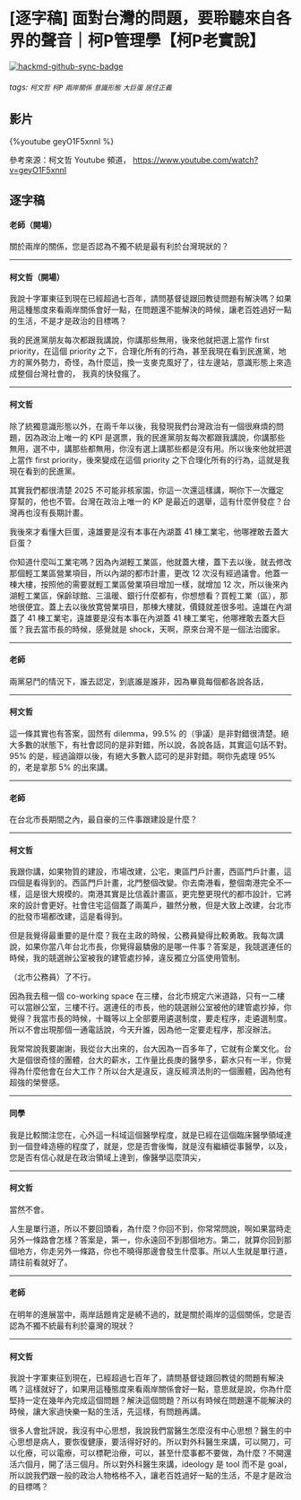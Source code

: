 # [逐字稿] 面對台灣的問題，要聆聽來自各界的聲音｜柯P管理學【柯P老實說】

[![hackmd-github-sync-badge](https://hackmd.io/kWt9Tf_gQQqH-gtvV7Xe5w/badge)](https://hackmd.io/kWt9Tf_gQQqH-gtvV7Xe5w)


###### tags: `柯文哲` `柯P` `兩岸關係` `意識形態` `大巨蛋` `居住正義`

## 影片

{%youtube geyO1F5xnnI %}

參考來源：柯文哲 Youtube 頻道， https://www.youtube.com/watch?v=geyO1F5xnnI


## 逐字稿

#### 老師（開場）

關於兩岸的關係，您是否認為不獨不統是最有利於台灣現狀的？

---

#### 柯文哲（開場）

我說十字軍東征到現在已經超過七百年，請問基督徒跟回教徒問題有解決嗎？如果用這種態度來看兩岸關係會好一點，在問題還不能解決的時候，讓老百姓過好一點的生活，不是才是政治的目標嗎？

我的民進黨朋友每次都跟我講說，你講那些無用，後來他就把選上當作 first priority，在這個 priority 之下，合理化所有的行為，甚至我現在看到民進黨，地方的黨外勢力，奇怪，為什麼這，換一支麥克風好了，往左邊站，意識形態上來造成整個台灣社會的， 我真的快發瘋了。

---

#### 柯文哲

除了統獨意識形態以外，在兩千年以後，我發現我們台灣政治有一個很麻煩的問題，因為政治上唯一的 KPI 是選票，我的民進黨朋友每次都跟我講說，你講那些無用，選不中，講那些都無用，你沒有選上講那些都是沒有用。所以後來他就把選上當作 first priority，後來變成在這個 priority 之下合理化所有的行為，這就是我現在看到的民進黨。

其實我們都很清楚 2025 不可能非核家園，你這一次還這樣講，啊你下一次鐵定穿幫的，他也不管。台灣在政治上唯一的 KP 是最近的選舉，這有什麼併發症？台灣再也沒有長期計畫。

我後來才看懂大巨蛋，遠雄要是沒有本事在內湖蓋 41 棟工業宅，他哪裡敢去蓋大巨蛋？

你知道什麼叫工業宅嗎？因為內湖輕工業區，他就蓋大樓，蓋下去以後，就去修改那個輕工業區營業項目，所以內湖的都市計畫，更改 12 次沒有經過議會。他蓋一棟大樓，按照他的需要就輕工業區營業項目增加一樣，就增加 12 次，所以後來內湖輕工業區，保齡球館、三溫暖、銀行什麼都有，你想想看？買輕工業（區），那地很便宜。蓋上去以後放寛營業項目，那棟大樓就，價錢就差很多啦。遠雄在內湖蓋了 41 棟工業宅，遠雄要是沒有本事在內湖蓋 41 棟工業宅，他哪裡敢去蓋大巨蛋？我去當市長的時候，感覺就是 shock，天啊，原來台灣不是一個法治國家。

---

#### 老師

兩黨惡鬥的情況下，誰去認定，到底誰是誰非，因為畢竟每個都各說各話，

---

#### 柯文哲

這一條其實也有答案，固然有 dilemma，99.5% 的（爭議）是非對錯很清楚。絕大多數的狀態下，有社會認同的是非對錯，所以說，各說各話，其實這句話不對。95% 的是，經過論辯以後，有絕大多數人認可的是非對錯。啊你先處理 95% 的，老是拿那 5% 的出來講。

---

#### 老師

在台北市長期間之內，最自豪的三件事跟建設是什麼？

---

#### 柯文哲

我跟你講，如果物質的建設，市場改建，公宅，東區門戶計畫，西區門戶計畫，這四個是看得到的。西區門戶計畫，北門整個改變。你去南港看，整個南港完全不一樣，這是很大規模的。南港其實是比信義計畫區，更完整更現代的都市設計，它將來的設計會更好。社會住宅這個蓋了兩萬戶，雖然分散，但是大致上改建，台北市的批發市場都改建，這是看得到。

但是我覺得最重要的是什麼？我在主政的時候，公務員變得比較勇敢。我每次講說，如果你當八年台北市長，你覺得最驕傲的是哪一件事？答案是，我競選連任的時候，我的競選辦公室被我的建管處抄掉，違反獨立分區使用管制。

（北市公務員）了不行。

因為我去租一個 co-working space 在三樓，台北市規定六米道路，只有一二樓可以當辦公室，三樓不行。選連任的市長，他的競選辦公室被他的建管處抄掉，你覺得？我當市長的時候，十職等以上全部要用遴選制度，要走程序，走遴選制度。所以不會出現那個一通電話說，今天升誰，因為他一定要走程序，那沒辦法。

我常常說我要謝謝，我從台大出來的，台大因為一百多年了，它就有企業文化。台大是個很奇怪的團體，台大的薪水，工作量比長庚的醫學多，薪水只有一半，你覺得為什麼他會在台大工作？所以台大是違反，違反經濟法則的一個團體，因為他有超強的榮譽感。

---

#### 同學

我是比較關注您在，心外這一科域這個醫學程度，就是已經在這個臨床醫學領域達到一個登峰造極的程度了，就是，您是否會後悔，就是沒有繼續從事醫學，以及，您是否有信心就是在政治領域上達到，像醫學這麼頂尖，

---

#### 柯文哲

當然不會。

人生是單行道，所以不要回頭看，為什麼？你回不到，你常常問說，啊如果當時走另外一條路會怎樣？答案是，第一，你永遠回不到那個地方。第二，就算你回到那個地方，你走另外一條路，你也不曉得那邊會發生什麼事。所以人生就是單行道，請往前看就好了。

---

#### 老師

在明年的進展當中，兩岸話題肯定是繞不過的，就是關於兩岸的這個關係，您是否認為不獨不統最有利於臺灣的現狀？

---

#### 柯文哲

我說十字軍東征到現在，已經超過七百年了，請問基督徒跟回教徒的問題有解決嗎？這樣就好了，如果用這種態度來看兩岸關係會好一點，意思就是說，你為什麼堅持一定在幾年內完成這個問題？解決這個問題？所以有時候在問題還不能解決的時候，讓大家過快樂一點的生活，先這樣，有問題再講。

很多人會批評說，我沒有中心思想，我說我們當醫生怎麼沒有中心思想？醫生的中心思想是病人，要恢復健康，要活得好好的。所以對外科醫生來講，可以開刀，可以化療，可以電療，可以標靶治療，可以，甚至什麼事都不要做，為什麼？不開還活六個月，開了活三個月。所以對外科醫生來講，ideology 是 tool 而不是 goal，所以說我們跟一般的政治人物格格不入，讓老百姓過好一點的生活，不是才是政治的目標嗎？
